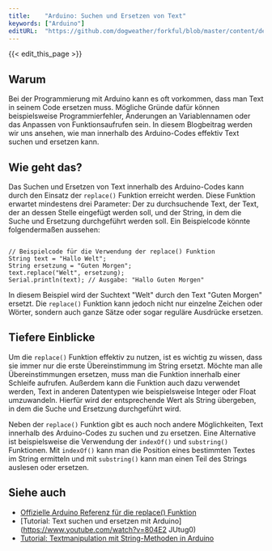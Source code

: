 ```yaml
---
title:    "Arduino: Suchen und Ersetzen von Text"
keywords: ["Arduino"]
editURL:  "https://github.com/dogweather/forkful/blob/master/content/de/arduino/searching-and-replacing-text.md"
---
```


{{< edit_this_page >}}

## Warum

Bei der Programmierung mit Arduino kann es oft vorkommen, dass man Text in seinem Code ersetzen muss. Mögliche Gründe dafür können beispielsweise Programmierfehler, Änderungen an Variablennamen oder das Anpassen von Funktionsaufrufen sein. In diesem Blogbeitrag werden wir uns ansehen, wie man innerhalb des Arduino-Codes effektiv Text suchen und ersetzen kann.

## Wie geht das?

Das Suchen und Ersetzen von Text innerhalb des Arduino-Codes kann durch den Einsatz der `replace()` Funktion erreicht werden. Diese Funktion erwartet mindestens drei Parameter: Der zu durchsuchende Text, der Text, der an dessen Stelle eingefügt werden soll, und der String, in dem die Suche und Ersetzung durchgeführt werden soll. Ein Beispielcode könnte folgendermaßen aussehen:

```Arduino

// Beispielcode für die Verwendung der replace() Funktion
String text = "Hallo Welt";
String ersetzung = "Guten Morgen";
text.replace("Welt", ersetzung);
Serial.println(text); // Ausgabe: "Hallo Guten Morgen"
```

In diesem Beispiel wird der Suchtext "Welt" durch den Text "Guten Morgen" ersetzt. Die `replace()` Funktion kann jedoch nicht nur einzelne Zeichen oder Wörter, sondern auch ganze Sätze oder sogar reguläre Ausdrücke ersetzen.

## Tiefere Einblicke

Um die `replace()` Funktion effektiv zu nutzen, ist es wichtig zu wissen, dass sie immer nur die erste Übereinstimmung im String ersetzt. Möchte man alle Übereinstimmungen ersetzen, muss man die Funktion innerhalb einer Schleife aufrufen. Außerdem kann die Funktion auch dazu verwendet werden, Text in anderen Datentypen wie beispielsweise Integer oder Float umzuwandeln. Hierfür wird der entsprechende Wert als String übergeben, in dem die Suche und Ersetzung durchgeführt wird. 

Neben der `replace()` Funktion gibt es auch noch andere Möglichkeiten, Text innerhalb des Arduino-Codes zu suchen und zu ersetzen. Eine Alternative ist beispielsweise die Verwendung der `indexOf()` und `substring()` Funktionen. Mit `indexOf()` kann man die Position eines bestimmten Textes im String ermitteln und mit `substring()` kann man einen Teil des Strings auslesen oder ersetzen. 

## Siehe auch

- [Offizielle Arduino Referenz für die replace() Funktion](https://www.arduino.cc/reference/en/language/variables/data-types/string/functions/replace/)
- [Tutorial: Text suchen und ersetzen mit Arduino](https://www.youtube.com/watch?v=804E2 JUtug0)
- [Tutorial: Textmanipulation mit String-Methoden in Arduino](https://www.youtube.com/watch?v=4ylA5C8Mo48)